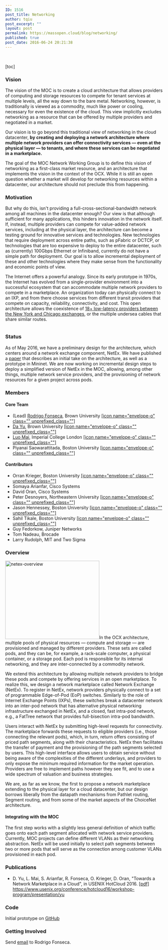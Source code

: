 ```yaml
---
ID: 1516
post_title: Networking
author: tqiu
post_excerpt: ""
layout: post
permalink: https://massopen.cloud/blog/networking/
published: true
post_date: 2016-06-24 20:21:38
---
```

<br><p></p>
[toc]
<h3>Vision</h3>
The vision of the MOC is to create a cloud architecture that allows providers of computing and storage resources to compete for tenant services at multiple levels, all the way down to the bare metal. Networking, however, is traditionally is viewed as a commodity, much like power or cooling, necessary for even the existence of the cloud. This view implicitly excludes networking as a resource that can be offered by multiple providers and negotiated in a market.

Our vision is to go beyond this traditional view of networking in the cloud datacenter, <strong>by creating and deploying a network architecture where multiple network providers can offer connectivity services — even at the physical layer — to tenants, and where these services can be negotiated in a marketplace. </strong>

The goal of the MOC Network Working Group is to define this vision of networking as a first-class market resource, and an architecture that implements the vision in the context of the OCX. While it is still an open question whether a market will develop for networking resources within a datacenter, our architecture should not preclude this from happening.
<h3>Motivation</h3>
But why do this, isn't providing a full-cross-sectional-bandwidth network among all machines in the datacenter enough? Our view is that although sufficient for many applications, this hinders innovation in the network itself. If, instead, multiple providers can compete for value-added network services, including at the physical layer, the architecture can become a testing ground for innovative services and technologies. New technologies that require deployment across entire paths, such as pFabric or DCTCP, or technologies that are too expensive to deploy to the entire datacenter, such as (currently) 100Gbps Ethernet or Infiniband, currently do not have a simple path for deployment. Our goal is to allow incremental deployment of these and other technologies where they make sense from the functionality and economic points of view.

</div>
<p class="p1"><span class="s1">The Internet offers a powerful analogy. Since its early prototype in </span><span class="s1">1970s, the Internet has evolved from a single-provider environment into </span><span class="s1">a successful ecosystem that can accommodate multiple network </span><span class="s1">providers to compete in a marketplace. An organization today can </span><span class="s1">physically connect to an IXP, and from there choose services from </span><span class="s1">different transit providers that compete on capacity, </span><span class="s1">reliability, connectivity, and cost. This open architecture allows </span><span class="s1">the coexistence of <a href="https://arxiv.org/abs/1302.5966">18+ low-latency providers between the New York </a></span><a href="https://arxiv.org/abs/1302.5966"><span class="s1">and Chicago exchanges</span></a><span class="s1">, or the multiple </span><span class="s1">undersea cables that share similar routes.</span></p>

<div class="column">
<h3>Status</h3>
As of May 2016, we have a preliminary design for the architecture, which centers around a network exchange component, NetEx. We have published a <a href="#yu16netex">paper</a> that describes an initial take on the architecture, as well as a prototype in Mininet. We are now working on incremental design steps to deploy a simplified version of NetEx in the MOC, allowing, among other things, multiple network service providers, and the provisioning of network resources for a given project across pods.
<h3>Members</h3>
<h4>Core Team</h4>
<ul>
	<li>(Lead) <a href="http://www.cs.brown.edu/~rfonseca">Rodrigo Fonseca</a>, Brown University <a href="mailto:rfonseca@cs.brown.edu">[icon name="envelope-o" class="" unprefixed_class=""]</a></li>
	<li><a href="http://www.cs.brown.edu/~dyu">Da Yu</a>, Brown University <a href="mailto:da_yu@brown.edu">[icon name="envelope-o" class="" unprefixed_class=""]</a></li>
	<li><a href="http://www.doc.ic.ac.uk/~lm111/">Luo Mai</a>, Imperial College London <a href="mailto:luo.mai11@imperial.ac.uk">[icon name="envelope-o" class="" unprefixed_class=""]</a></li>
	<li>Piyanai Saowarattitada, Boston University <a href="mailto:piyanai@bu.edu">[icon name="envelope-o" class="" unprefixed_class=""]</a></li>
</ul>
<h4>Contributors</h4>
<ul>
	<li>Orran Krieger, Boston University <a href="mailto:okrieg@bu.edu">[icon name="envelope-o" class="" unprefixed_class=""]</a></li>
	<li>Somaya Arianfar, Cisco Systems</li>
	<li>David Oran, Cisco Systems</li>
	<li>Peter Desnoyers, Northeastern University <a href="mailto:pjd@ccs.neu.edu">[icon name="envelope-o" class="" unprefixed_class=""]</a></li>
	<li>Jason Hennessey, Boston University <a href="mailto:henn@bu.edu">[icon name="envelope-o" class="" unprefixed_class=""]</a></li>
	<li>Sahil Tikale, Boston University <a href="mailto:tikale@bu.edu">[icon name="envelope-o" class="" unprefixed_class=""]</a></li>
	<li>Guy Fedorkow, Juniper Networks</li>
	<li>Tom Nadeau, Brocade</li>
	<li>Larry Rudolph, MIT and Two Sigma</li>
</ul>
<h3>Overview</h3>
<img class="size-medium wp-image-1338 alignright" src="http://massopen.cloud/wp-content/uploads/2016/02/netex-overview-300x250.png" alt="netex-overview" width="300" height="250" />In the OCX architecture, multiple pools of physical resources — compute and storage — are provisioned and managed by different providers. These sets are called pods, and they can be, for example, a rack-scale computer, a physical container, or a storage pod. Each pod is responsible for its internal networking, and they are inter-connected by a commodity network.

We extend this architecture by allowing multiple network providers to bridge these pods and compete by offering services in an open marketplace. To realize this, we design a network marketplace called Network Exchange (NetEx). To register in NetEx, network providers physically connect to a set of programmable Edge-of-Pod (EoP) switches. Similarly to the role of Internet Exchange Points (IXPs), these switches break a datacenter network into an inter-pod network that has alternative physical networking infrastructure exchanged in NetEx, and a closed, fast intra-pod network, e.g., a FatTree network that provides full-bisection intra-pod bandwidth.

Users interact with NetEx by submitting high-level requests for connectivity. The marketplace forwards these requests to eligible providers (i.e., those connecting the relevant pods), which, in turn, return offers consisting of priced path segments, along with their characteristics. NetEx then facilitates the transfer of payment and the provisioning of the path segments selected by users. This high-level interface allows users to obtain service without being aware of the complexities of the different underlays, and providers to only expose the minimum required information for the market operation. Providers are free to implement paths however they see fit, and to use a wide spectrum of valuation and business strategies.

We are, as far as we know, the first to propose a network marketplace extending to the physical layer for a cloud datacenter, but our design borrows liberally from the datapath mechanisms from Pathlet routing, Segment routing, and from some of the market aspects of the ChoiceNet architecture.
<h4>Integrating with the MOC</h4>
The first step works with a slightly less general definition of which traffic goes onto each path segment allocated with network service providers. Currently, MOC projects can define different VLANs as their networking abstraction. NetEx will be used initially to select path segments between two or more pods that will serve as the connection among customer VLANs provisioned in each pod.
<h3>Publications</h3>
<ul>
	<li><a name="yu16netex"></a>D. Yu, L. Mai, S. Arianfar, R. Fonseca, O. Krieger, D. Oran, "Towards a Network Marketplace in a Cloud", in USENIX HotCloud 2016. <a href="http://www.cs.brown.edu/~rfonseca/pubs/yu16netex.pdf">[pdf]</a>
<a href="https://www.usenix.org/conference/hotcloud16/workshop-program/presentation/yu">https://www.usenix.org/conference/hotcloud16/workshop-program/presentation/yu</a></li>
</ul>
<h3>Code</h3>
Initial prototype on <a href="https://github.com/0xdyu/NetEx">GitHub</a>
<h3>Getting Involved</h3>
Send <a href="mailto:rfonseca@cs.brown.edu&amp;subject='MOC Networking'">email</a> to Rodrigo Fonseca.

</div>
</div>
</div>